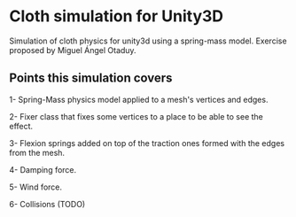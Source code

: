 # Cloth simulation for Unity3D
Simulation of cloth physics for unity3d using a spring-mass model. Exercise proposed by Miguel Ángel Otaduy.

## Points this simulation covers

1- Spring-Mass physics model applied to a mesh's vertices and edges.

2- Fixer class that fixes some vertices to a place to be able to see the effect.

3- Flexion springs added on top of the traction ones formed with the edges from the mesh.

4- Damping force.

5- Wind force.

6- Collisions (TODO)
